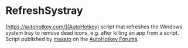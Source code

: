 # RefreshSystray

[https://autohotkey.com/](AutoHotkey) script that refreshes the Windows system tray to remove dead icons, e.g. after killing an app from a script. Script published by [masato](https://autohotkey.com/boards/memberlist.php?mode=viewprofile&u=64582) on the [AutoHotkey Forums](https://autohotkey.com/boards/viewtopic.php?p=156072#p156072).
